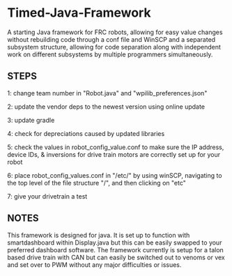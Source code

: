 # Timed-Java-Framework

A starting Java framework for FRC robots, allowing for easy value 
changes without rebuilding code through a conf file and WinSCP
and a separated subsystem structure, allowing for code separation
along with independent work on different subsystems by multiple 
programmers simultaneously.

## STEPS
1: change team number in "Robot.java" and "wpilib_preferences.json"

2: update the vendor deps to the newest version using online update

3: update gradle

4: check for depreciations caused by updated libraries

5: check the values in robot_config_value.conf to make sure the
   IP address, device IDs, & inversions for drive train motors are
   correctly set up for your robot

6: place robot_config_values.conf in "/etc/" by using winSCP, 
   navigating to the top level of the file structure "/", and
   then clicking on "etc"

7: give your drivetrain a test

## NOTES

This framework is designed for java. It is set up to function with
smartdashboard within Display.java but this can be easily swapped
to your preferred dashboard software. The framework currently is 
setup for a talon based drive train with CAN but can easily be 
switched out to venoms or vex and set over to PWM without any major 
difficulties or issues.
